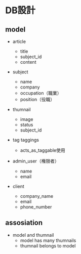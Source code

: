 # DB設計

## model
- article
  - title
  - subject_id
  - content

- subject
  - name
  - company
  - occupation（職業）
  - position（役職）

- thumnail
  - image
  - status
  - subject_id

- tag taggings
  - acts_as_taggable使用

- admin_user（権限者）
  - name
  - email

- client
  - company_name
  - email
  - phone_number

## assosiation

- model and thumnail
  - model has many thumnails
  - thumnail belongs to model